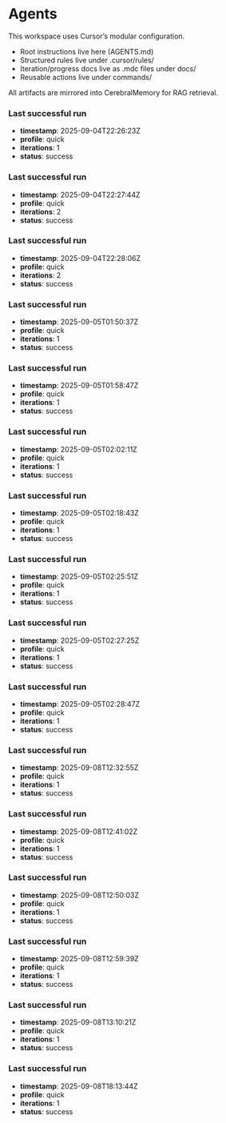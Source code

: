 # Agents

This workspace uses Cursor’s modular configuration.

- Root instructions live here (AGENTS.md)
- Structured rules live under .cursor/rules/
- Iteration/progress docs live as .mdc files under docs/
- Reusable actions live under commands/

All artifacts are mirrored into CerebralMemory for RAG retrieval.

### Last successful run
- **timestamp**: 2025-09-04T22:26:23Z
- **profile**: quick
- **iterations**: 1
- **status**: success

### Last successful run
- **timestamp**: 2025-09-04T22:27:44Z
- **profile**: quick
- **iterations**: 2
- **status**: success

### Last successful run
- **timestamp**: 2025-09-04T22:28:06Z
- **profile**: quick
- **iterations**: 2
- **status**: success

### Last successful run
- **timestamp**: 2025-09-05T01:50:37Z
- **profile**: quick
- **iterations**: 1
- **status**: success

### Last successful run
- **timestamp**: 2025-09-05T01:58:47Z
- **profile**: quick
- **iterations**: 1
- **status**: success

### Last successful run
- **timestamp**: 2025-09-05T02:02:11Z
- **profile**: quick
- **iterations**: 1
- **status**: success

### Last successful run
- **timestamp**: 2025-09-05T02:18:43Z
- **profile**: quick
- **iterations**: 1
- **status**: success

### Last successful run
- **timestamp**: 2025-09-05T02:25:51Z
- **profile**: quick
- **iterations**: 1
- **status**: success

### Last successful run
- **timestamp**: 2025-09-05T02:27:25Z
- **profile**: quick
- **iterations**: 1
- **status**: success

### Last successful run
- **timestamp**: 2025-09-05T02:28:47Z
- **profile**: quick
- **iterations**: 1
- **status**: success

### Last successful run
- **timestamp**: 2025-09-08T12:32:55Z
- **profile**: quick
- **iterations**: 1
- **status**: success

### Last successful run
- **timestamp**: 2025-09-08T12:41:02Z
- **profile**: quick
- **iterations**: 1
- **status**: success

### Last successful run
- **timestamp**: 2025-09-08T12:50:03Z
- **profile**: quick
- **iterations**: 1
- **status**: success

### Last successful run
- **timestamp**: 2025-09-08T12:59:39Z
- **profile**: quick
- **iterations**: 1
- **status**: success

### Last successful run
- **timestamp**: 2025-09-08T13:10:21Z
- **profile**: quick
- **iterations**: 1
- **status**: success

### Last successful run
- **timestamp**: 2025-09-08T18:13:44Z
- **profile**: quick
- **iterations**: 1
- **status**: success
